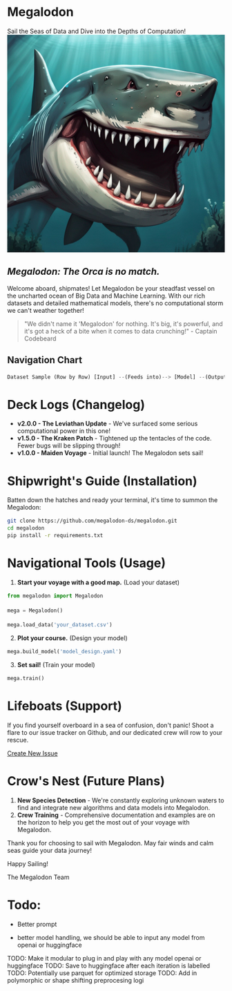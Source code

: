 # Megalodon
Sail the Seas of Data and Dive into the Depths of Computation!  
![Megalodon](megaladon.jpeg)

## _Megalodon: The Orca is no match._

Welcome aboard, shipmates! Let Megalodon be your steadfast vessel on the uncharted ocean of Big Data and Machine Learning. With our rich datasets and detailed mathematical models, there's no computational storm we can't weather together! 

> "We didn't name it 'Megalodon' for nothing. It's big, it's powerful, and it's got a heck of a bite when it comes to data crunching!" - Captain Codebeard

## Navigation Chart

```python
Dataset Sample (Row by Row) [Input] --(Feeds into)--> [Model] --(Outputs)--> Dataset Sample (Row by Row)
```

# Deck Logs (Changelog)

- **v2.0.0 - The Leviathan Update** - We've surfaced some serious computational power in this one!
- **v1.5.0 - The Kraken Patch** - Tightened up the tentacles of the code. Fewer bugs will be slipping through!
- **v1.0.0 - Maiden Voyage** - Initial launch! The Megalodon sets sail!

# Shipwright's Guide (Installation)

Batten down the hatches and ready your terminal, it's time to summon the Megalodon:

```bash
git clone https://github.com/megalodon-ds/megalodon.git
cd megalodon
pip install -r requirements.txt
```

# Navigational Tools (Usage)

1. **Start your voyage with a good map.** (Load your dataset)

```python
from megalodon import Megalodon

mega = Megalodon()

mega.load_data('your_dataset.csv')
```

2. **Plot your course.** (Design your model)

```python
mega.build_model('model_design.yaml')
```

3. **Set sail!** (Train your model)

```python
mega.train()
```

# Lifeboats (Support)

If you find yourself overboard in a sea of confusion, don't panic! Shoot a flare to our issue tracker on Github, and our dedicated crew will row to your rescue. 

[Create New Issue](https://github.com/megalodon-ds/megalodon/issues/new)

# Crow's Nest (Future Plans)

1. **New Species Detection** - We're constantly exploring unknown waters to find and integrate new algorithms and data models into Megalodon. 
2. **Crew Training** - Comprehensive documentation and examples are on the horizon to help you get the most out of your voyage with Megalodon.

Thank you for choosing to sail with Megalodon. May fair winds and calm seas guide your data journey!

Happy Sailing!

The Megalodon Team



# Todo:

* Better prompt

* better model handling, we should be able to input any model from openai or huggingface

TODO: Make it modular to plug in and play with any model openai or huggingface
TODO: Save to huggingface after each iteration is labelled
TODO: Potentially use parquet for optimized storage
TODO: Add in polymorphic or shape shifting preprocesing logi 